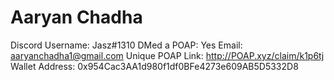 # Aaryan Chadha

Discord Username: Jasz#1310
DMed a POAP: Yes
Email: aaryanchadha1@gmail.com
Unique POAP Link: http://POAP.xyz/claim/k1p6tj
Wallet Address: 0x954Cac3AA1d980f1df0BFe4273e609AB5D5332D8